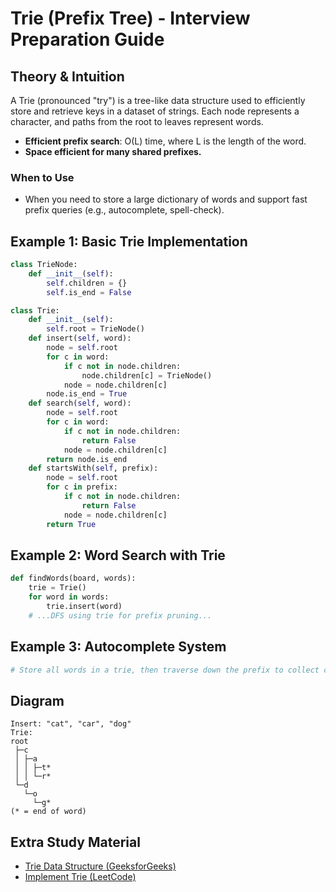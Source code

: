 # Trie (Prefix Tree) - Interview Preparation Guide

## Theory & Intuition
A Trie (pronounced "try") is a tree-like data structure used to efficiently store and retrieve keys in a dataset of strings. Each node represents a character, and paths from the root to leaves represent words.

- **Efficient prefix search**: O(L) time, where L is the length of the word.
- **Space efficient for many shared prefixes.**

### When to Use
- When you need to store a large dictionary of words and support fast prefix queries (e.g., autocomplete, spell-check).

## Example 1: Basic Trie Implementation
```python
class TrieNode:
    def __init__(self):
        self.children = {}
        self.is_end = False

class Trie:
    def __init__(self):
        self.root = TrieNode()
    def insert(self, word):
        node = self.root
        for c in word:
            if c not in node.children:
                node.children[c] = TrieNode()
            node = node.children[c]
        node.is_end = True
    def search(self, word):
        node = self.root
        for c in word:
            if c not in node.children:
                return False
            node = node.children[c]
        return node.is_end
    def startsWith(self, prefix):
        node = self.root
        for c in prefix:
            if c not in node.children:
                return False
            node = node.children[c]
        return True
```

## Example 2: Word Search with Trie
```python
def findWords(board, words):
    trie = Trie()
    for word in words:
        trie.insert(word)
    # ...DFS using trie for prefix pruning...
```

## Example 3: Autocomplete System
```python
# Store all words in a trie, then traverse down the prefix to collect completions.
```

## Diagram
```
Insert: "cat", "car", "dog"
Trie:
root
 ├─c
 │ ├─a
 │ │ ├─t*
 │ │ └─r*
 └─d
   └─o
     └─g*
(* = end of word)
```

## Extra Study Material
- [Trie Data Structure (GeeksforGeeks)](https://www.geeksforgeeks.org/trie-insert-and-search/)
- [Implement Trie (LeetCode)](https://leetcode.com/problems/implement-trie-prefix-tree/)
